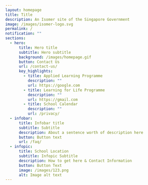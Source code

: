 ```yaml
---
layout: homepage
title: Title
description: An Isomer site of the Singapore Government
image: /images/isomer-logo.svg
permalink: /
notification: ""
sections:
  - hero:
      title: Hero title
      subtitle: Hero subtitle
      background: /images/homepage.gif
      button: Contact Us
      url: /contact-us/
      key_highlights:
        - title: Applied Learning Programme
          description: ""
          url: https://google.com
        - title: Learning for Life Programme
          description: ""
          url: https://gmail.com
        - title: School Calendar
          description: ""
          url: /privacy/
  - infobar:
      title: Infobar title
      subtitle: Subtitle
      description: About a sentence worth of description here
      button: Button text
      url: /faq/
  - infopic:
      title: School Location
      subtitle: Infopic Subtitle
      description: How to get here & Contact Information
      button: Button Text
      image: /images/123.png
      alt: Image alt text
---
```

